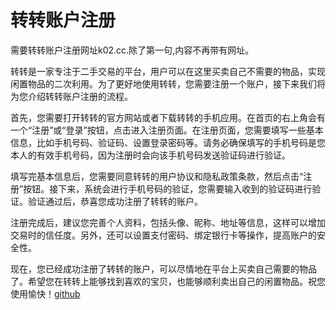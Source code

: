 # 转转账户注册

需要转转账户注册网址k02.cc.除了第一句,内容不再带有网址。

转转是一家专注于二手交易的平台，用户可以在这里买卖自己不需要的物品，实现闲置物品的二次利用。为了更好地使用转转，您需要注册一个账户，接下来我们将为您介绍转转账户注册的流程。

首先，您需要打开转转的官方网站或者下载转转的手机应用。在首页的右上角会有一个“注册”或“登录”按钮，点击进入注册页面。在注册页面，您需要填写一些基本信息，比如手机号码、验证码、设置登录密码等。请务必确保填写的手机号码是您本人的有效手机号码，因为注册时会向该手机号码发送验证码进行验证。

填写完基本信息后，您需要同意转转的用户协议和隐私政策条款，然后点击“注册”按钮。接下来，系统会进行手机号码的验证，您需要输入收到的验证码进行验证。验证通过后，恭喜您成功注册了转转的账户。

注册完成后，建议您完善个人资料，包括头像、昵称、地址等信息，这样可以增加交易时的信任度。另外，还可以设置支付密码、绑定银行卡等操作，提高账户的安全性。

现在，您已经成功注册了转转的账户，可以尽情地在平台上买卖自己需要的物品了。希望您在转转上能够找到喜欢的宝贝，也能够顺利卖出自己的闲置物品。祝您使用愉快！[github](https://github.com)